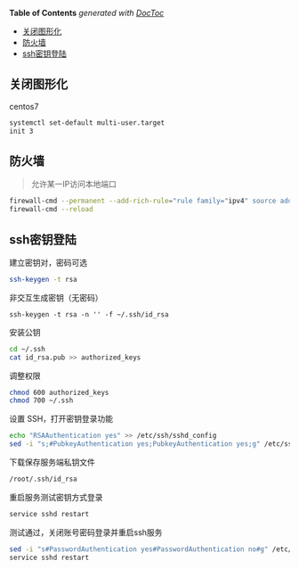 <!-- START doctoc generated TOC please keep comment here to allow auto update -->
<!-- DON'T EDIT THIS SECTION, INSTEAD RE-RUN doctoc TO UPDATE -->
**Table of Contents**  *generated with [DocToc](https://github.com/thlorenz/doctoc)*

- [关闭图形化](#%E5%85%B3%E9%97%AD%E5%9B%BE%E5%BD%A2%E5%8C%96)
- [防火墙](#%E9%98%B2%E7%81%AB%E5%A2%99)
- [ssh密钥登陆](#ssh%E5%AF%86%E9%92%A5%E7%99%BB%E9%99%86)

<!-- END doctoc generated TOC please keep comment here to allow auto update -->

## 关闭图形化

centos7

```bash
systemctl set-default multi-user.target
init 3
```

## 防火墙

> 允许某一IP访问本地端口

```bash
firewall-cmd --permanent --add-rich-rule="rule family="ipv4" source address="192.168.239.133" port protocol="tcp" port="8099" accept"
firewall-cmd --reload
```

## ssh密钥登陆

建立密钥对，密码可选

```bash
ssh-keygen -t rsa
```

非交互生成密钥（无密码）

    ssh-keygen -t rsa -n '' -f ~/.ssh/id_rsa

安装公钥
```bash
cd ~/.ssh
cat id_rsa.pub >> authorized_keys
```

调整权限
```bash
chmod 600 authorized_keys
chmod 700 ~/.ssh
```

设置 SSH，打开密钥登录功能
```bash
echo "RSAAuthentication yes" >> /etc/ssh/sshd_config
sed -i "s;#PubkeyAuthentication yes;PubkeyAuthentication yes;g" /etc/ssh/sshd_config
```

下载保存服务端私钥文件
```bash
/root/.ssh/id_rsa
```

重启服务测试密钥方式登录
```bash
service sshd restart
```

测试通过，关闭账号密码登录并重启ssh服务
```bash
sed -i "s#PasswordAuthentication yes#PasswordAuthentication no#g" /etc/ssh/sshd_config
service sshd restart
```